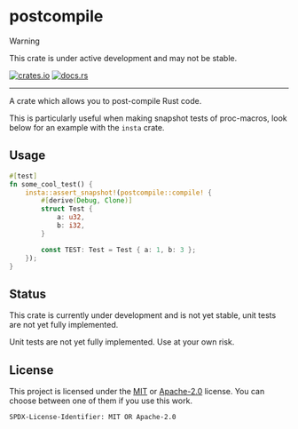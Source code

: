 # postcompile

> [!WARNING]  
> This crate is under active development and may not be stable.

[![crates.io](https://img.shields.io/crates/v/postcompile.svg)](https://crates.io/crates/postcompile) [![docs.rs](https://img.shields.io/docsrs/postcompile)](https://docs.rs/postcompile)

---

A crate which allows you to post-compile Rust code.

This is particularly useful when making snapshot tests of proc-macros, look below for an example with the `insta` crate.

## Usage

```rs
#[test]
fn some_cool_test() {
    insta::assert_snapshot!(postcompile::compile! {
        #[derive(Debug, Clone)]
        struct Test {
            a: u32,
            b: i32,
        }

        const TEST: Test = Test { a: 1, b: 3 };
    });
}
```

## Status

This crate is currently under development and is not yet stable, unit tests are not yet fully implemented.

Unit tests are not yet fully implemented. Use at your own risk.

## License

This project is licensed under the [MIT](./LICENSE.MIT) or [Apache-2.0](./LICENSE.Apache-2.0) license.
You can choose between one of them if you use this work.

`SPDX-License-Identifier: MIT OR Apache-2.0`
